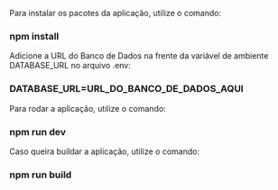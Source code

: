 Para instalar os pacotes da aplicação, utilize o comando:
### npm install

Adicione a URL do Banco de Dados na frente da variável de ambiente DATABASE_URL no arquivo .env:
### DATABASE_URL=URL_DO_BANCO_DE_DADOS_AQUI

Para rodar a aplicação, utilize o comando:
### npm run dev

Caso queira buildar a aplicação, utilize o comando:
### npm run build